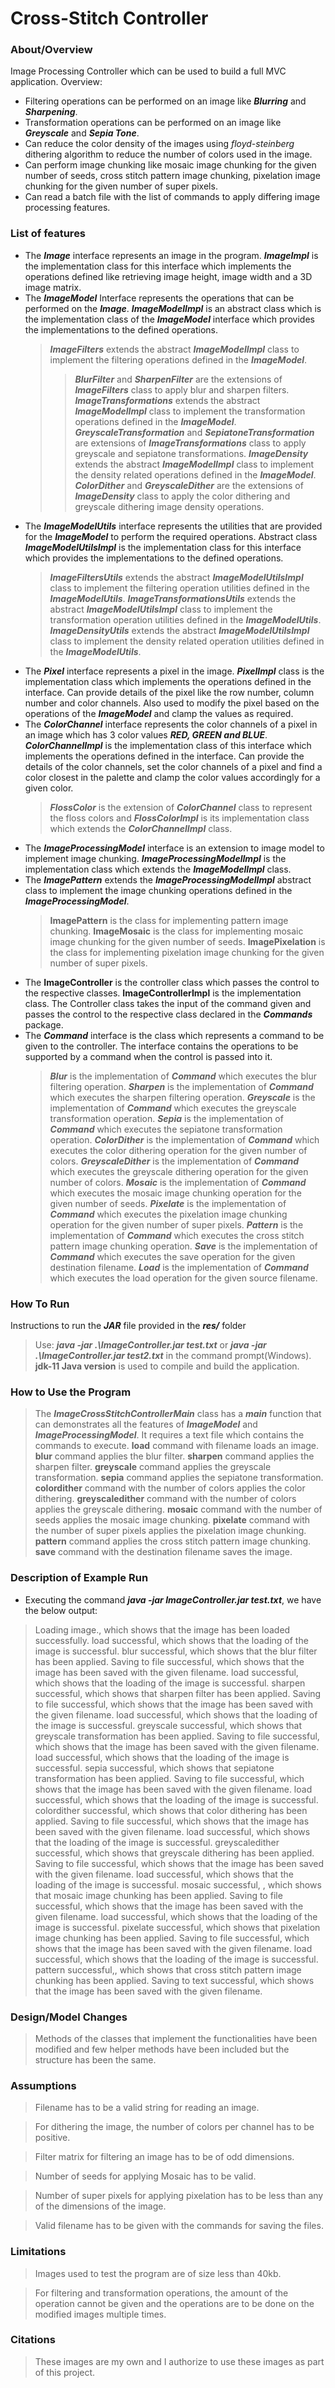 # Cross-Stitch Controller

### About/Overview
Image Processing Controller which can be used to build a full MVC application.
Overview:
  - Filtering operations can be performed on an image like **_Blurring_** and **_Sharpening_**.
  - Transformation operations can be performed on an image like **_Greyscale_** and **_Sepia Tone_**.
  - Can reduce the color density of the images using _floyd-steinberg_ dithering algorithm to reduce the number of colors used in the image.
  - Can perform image chunking like mosaic image chunking for the given number of seeds, cross stitch pattern image chunking, pixelation image chunking for the given number of super pixels.
  - Can read a batch file with the list of commands to apply differing image processing features.

### List of features
  - The **_Image_** interface represents an image in the program. **_ImageImpl_** is the implementation class for this interface which implements the operations defined like retrieving image height, image width and a 3D image matrix.
  - The **_ImageModel_** Interface represents the operations that can be performed on the **_Image_**. **_ImageModelImpl_** is an abstract class which is the implementation class of the **_ImageModel_** interface which provides the implementations to the defined operations.
	> **_ImageFilters_** extends the abstract **_ImageModelImpl_** class to implement the filtering operations defined in the **_ImageModel_**.
	>> **_BlurFilter_** and **_SharpenFilter_** are the extensions of **_ImageFilters_** class to apply blur and sharpen filters.
	> **_ImageTransformations_** extends the abstract **_ImageModelImpl_** class to implement the transformation operations defined in the **_ImageModel_**.
	>> **_GreyscaleTransformation_** and **_SepiatoneTransformation_** are extensions of **_ImageTransformations_** class to apply greyscale and sepiatone transformations.
	> **_ImageDensity_** extends the abstract **_ImageModelImpl_** class to implement the density related operations defined in the **_ImageModel_**.
	>> **_ColorDither_** and **_GreyscaleDither_** are the extensions of **_ImageDensity_** class to apply the color dithering and greyscale dithering image density operations.
  - The **_ImageModelUtils_** interface represents the utilities that are provided for the **_ImageModel_** to perform the required operations. Abstract class **_ImageModelUtilsImpl_** is the implementation class for this interface which provides the implementations to the defined operations.
	> **_ImageFiltersUtils_** extends the abstract **_ImageModelUtilsImpl_** class to implement the filtering operation utilities defined in the **_ImageModelUtils_**.
	> **_ImageTransformationsUtils_** extends the abstract **_ImageModelUtilsImpl_** class to implement the transformation operation utilities defined in the **_ImageModelUtils_**.
	> **_ImageDensityUtils_** extends the abstract **_ImageModelUtilsImpl_** class to implement the density related operation utilities defined in the **_ImageModelUtils_**.
  - The **_Pixel_** interface represents a pixel in the image. **_PixelImpl_** class is the implementation class which implements the operations defined in the interface. Can provide details of the pixel like the row number, column number and color channels. Also used to modify the pixel based on the operations of the **_ImageModel_** and clamp the values as required.
  - The **_ColorChannel_** interface represents the color channels of a pixel in an image which has 3 color values **_RED, GREEN and BLUE_**. **_ColorChannelImpl_** is the implementation class of this interface which implements the operations defined in the interface. Can provide the details of the color channels, set the color channels of a pixel and find a color closest in the palette and clamp the color values accordingly for a given color.
	> **_FlossColor_** is the extension of **_ColorChannel_** class to represent the floss colors and **_FlossColorImpl_** is its implementation class which extends the **_ColorChannelImpl_** class.
  - The **_ImageProcessingModel_** interface is an extension to image model to implement image chunking. **_ImageProcessingModelImpl_** is the implementation class which extends the **_ImageModelImpl_** class.
  - The **_ImagePattern_** extends the **_ImageProcessingModelImpl_** abstract class to implement the image chunking operations defined in the **_ImageProcessingModel_**.
	> **__ImagePattern__** is the class for implementing pattern image chunking.
	> **__ImageMosaic__** is the class for implementing mosaic image chunking for the given number of seeds.
	> **__ImagePixelation__** is the class for implementing pixelation image chunking for the given number of super pixels.
  - The **__ImageController__** is the controller class which passes the control to the respective classes. **__ImageControllerImpl__**	is the implementation class. The Controller class takes the input of the command given and passes the control to the respective class declared in the **_Commands_** package.
  - The **_Command_** interface is the class which represents a command to be given to the controller. The interface contains the operations to be supported by a command when the control is passed into it.
	> **_Blur_** is the implementation of **_Command_** which executes the blur filtering operation.
	> **_Sharpen_** is the implementation of **_Command_** which executes the sharpen filtering operation.
	> **_Greyscale_** is the implementation of **_Command_** which executes the greyscale transformation operation.
	> **_Sepia_** is the implementation of **_Command_** which executes the sepiatone transformation operation.
	> **_ColorDither_** is the implementation of **_Command_** which executes the color dithering operation for the given number of colors.
	> **_GreyscaleDither_** is the implementation of **_Command_** which executes the greyscale dithering operation for the given number of colors.
	> **_Mosaic_** is the implementation of **_Command_** which executes the mosaic image chunking operation for the given number of seeds.
	> **_Pixelate_** is the implementation of **_Command_** which executes the pixelation image chunking operation for the given number of super pixels.
	> **_Pattern_** is the implementation of **_Command_** which executes the cross stitch pattern image chunking operation.
	> **_Save_** is the implementation of **_Command_** which executes the save operation for the given destination filename.
	> **_Load_** is the implementation of **_Command_** which executes the load operation for the given source filename.
  
### How To Run
  Instructions to run the **_JAR_** file provided in the **_res/_** folder
  > Use: **_java -jar .\ImageController.jar test.txt_** or **_java -jar .\ImageController.jar test2.txt_** in the command prompt(Windows).
  > **jdk-11 Java version** is used to compile and build the application.

### How to Use the Program
  > The **_ImageCrossStitchControllerMain_** class has a **_main_** function that can demonstrates all the features of **_ImageModel_** and **_ImageProcessingModel_**.
  > It requires a text file which contains the commands to execute.
  > **load** command with filename loads an image.
  > **blur** command applies the blur filter.
  > **sharpen** command applies the sharpen filter.
  > **greyscale** command applies the greyscale transformation.
  > **sepia** command applies the sepiatone transformation.
  > **colordither** command with the number of colors applies the color dithering.
  > **greyscaledither** command with the number of colors applies the greyscale dithering.
  > **mosaic** command with the number of seeds applies the mosaic image chunking.
  > **pixelate** command with the number of super pixels applies the pixelation image chunking.
  > **pattern** command applies the cross stitch pattern image chunking.
  > **save** command with the destination filename saves the image.

### Description of Example Run

  - Executing the command **_java -jar ImageController.jar test.txt_**, we have the below output:
  > Loading image., which shows that the image has been loaded successfully.
  > load successful, which shows that the loading of the image is successful.
  > blur successful, which shows that the blur filter has been applied.
  > Saving to file successful, which shows that the image has been saved with the given filename.
  > load successful, which shows that the loading of the image is successful.
  > sharpen successful, which shows that sharpen filter has been applied.
  > Saving to file successful, which shows that the image has been saved with the given filename.
  > load successful, which shows that the loading of the image is successful.
  > greyscale successful, which shows that greyscale transformation has been applied.
  > Saving to file successful, which shows that the image has been saved with the given filename.
  > load successful, which shows that the loading of the image is successful.
  > sepia successful, which shows that sepiatone transformation has been applied.
  > Saving to file successful, which shows that the image has been saved with the given filename.
  > load successful, which shows that the loading of the image is successful.
  > colordither successful, which shows that color dithering has been applied.
  > Saving to file successful, which shows that the image has been saved with the given filename.
  > load successful, which shows that the loading of the image is successful.
  > greyscaledither successful, which shows that greyscale dithering has been applied.
  > Saving to file successful, which shows that the image has been saved with the given filename.
  > load successful, which shows that the loading of the image is successful.
  > mosaic successful, , which shows that mosaic image chunking has been applied.
  > Saving to file successful, which shows that the image has been saved with the given filename.
  > load successful, which shows that the loading of the image is successful.
  > pixelate successful, which shows that pixelation image chunking has been applied.
  > Saving to file successful, which shows that the image has been saved with the given filename.
  > load successful, which shows that the loading of the image is successful.
  > pattern successful,, which shows that cross stitch pattern image chunking has been applied.
  > Saving to text successful, which shows that the image has been saved with the given filename.

### Design/Model Changes
> Methods of the classes that implement the functionalities have been modified and few helper methods have been included but the structure has been the same.

### Assumptions
> Filename has to be a valid string for reading an image.

> For dithering the image, the number of colors per channel has to be positive.

> Filter matrix for filtering an image has to be of odd dimensions.

> Number of seeds for applying Mosaic has to be valid.

> Number of super pixels for applying pixelation has to be less than any of the dimensions of the image.

> Valid filename has to be given with the commands for saving the files.

### Limitations
> Images used to test the program are of size less than 40kb.

> For filtering and transformation operations, the amount of the operation cannot be given and the operations are to be done on the modified images multiple times.

### Citations
> These images are my own and I authorize to use these images as part of this project.

